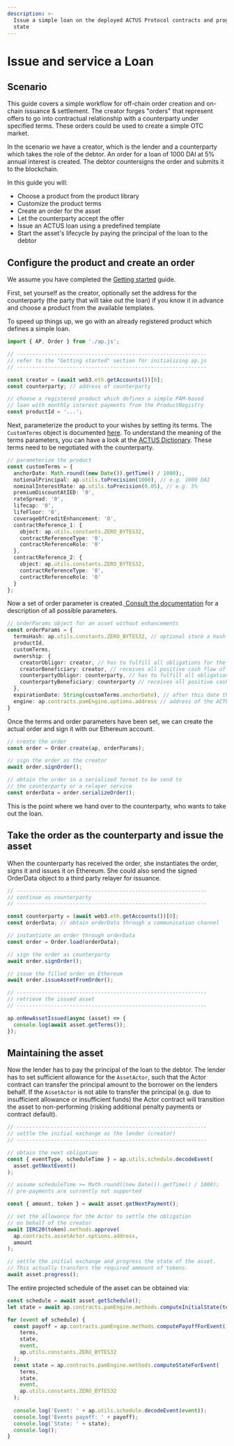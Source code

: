 ```yaml
---
description: >-
  Issue a simple loan on the deployed ACTUS Protocol contracts and progess its
  state
---
```


# Issue and service a Loan

## Scenario

This guide covers a simple workflow for off-chain order creation and on-chain issuance & settlement. The creator forges "orders" that represent offers to go into contractual relationship with a counterparty under specified terms. These orders could be used to create a simple OTC market.

In the scenario we have a creator, which is the lender and a counterparty which takes the role of the debtor. An order for a loan of 1000 DAI at 5% annual interest is created. The debtor countersigns the order and submits it to the blockchain.

In this guide you will:

* Choose a product from the product library
* Customize the product terms
* Create an order for the asset
* Let the counterparty accept the offer
* Issue an ACTUS loan using a predefined template
* Start the asset's lifecycle by paying the principal of the loan to the debtor

## Configure the product and create an order

We assume you have completed the [Getting started](build-with-actus-protocol.md) guide. 

First, set yourself as the creator, optionally set the address for the counterparty \(the party that will take out the loan\) if you know it in advance and choose a product from the available templates.

To speed up things up, we go with an already registered product which defines a simple loan.

```typescript
import { AP, Order } from './ap.js';

// -------------------------------------------------------------
// refer to the "Getting started" section for initializing ap.js
// -------------------------------------------------------------

const creator = (await web3.eth.getAccounts())[0];
const counterparty; // address of counterparty

// choose a registered product which defines a simple PAM-based
// loan with monthly interest payments from the ProductRegistry
const productId = '...'; 
```

Next, parameterize the product to your wishes by setting its terms. The `CustomTerms` object is documented [here](https://ap-js.actus-protocol.io/interfaces/customterms.html). To understand the meaning of the terms parameters, you can have a look at the [ACTUS Dictionary](https://github.com/actusfrf/actus-dictionary/blob/master/actus-dictionary-terms.json). These terms need to be negotiated with the counterparty.

```typescript
// parameterize the product
const customTerms = {
  anchorDate: Math.round((new Date()).getTime() / 1000);,
  notionalPrincipal: ap.utils.toPrecision(1000), // e.g. 1000 DAI
  nominalInterestRate: ap.utils.toPrecision(0.05), // e.g. 5%
  premiumDiscountAtIED: '0',
  rateSpread: '0',
  lifecap: '0',
  lifeFloor: '0',
  coverageOfCreditEnhancement: '0',
  contractReference_1: {
    object: ap.utils.constants.ZERO_BYTES32,
    contractReferenceType: '0',
    contractReferenceRole: '0'
  },
  contractReference_2: {
    object: ap.utils.constants.ZERO_BYTES32,
    contractReferenceType: '0',
    contractReferenceRole: '0'
  }
};
```

Now a set of order parameter is created.[ Consult the documentation](https://ap-js.actus-protocol.io/interfaces/orderparams.html%20) for a description of all possible parameters.

```typescript
// orderParams object for an asset without enhancements
const orderParams = {
  termsHash: ap.utils.constants.ZERO_BYTES32, // optional store a hash of all terms attributes
  productId,
  customTerms,
  ownership: {
    creatorObligor: creator, // has to fulfill all obligations for the creator side
    creatorBeneficiary: creator, // receives all positive cash flow of the creator side
    counterpartyObligor: counterparty, // has to fulfill all obligations for the counterparty
    counterpartyBeneficiary: counterparty // receives all positive cash flow for the counterparty
  },
  expirationDate: String(customTerms.anchorDate), // after this date the order cannot be submitted on chain
  engine: ap.contracts.pamEngine.options.address // address of the ACTUS PAM engine
} 
```

Once the terms and order parameters have been set, we can create the actual order and sign it with our Ethereum account. 

```typescript
// create the order
const order = Order.create(ap, orderParams);

// sign the order as the creator
await order.signOrder();

// obtain the order in a serialized format to be send to 
// the counterparty or a relayer service
const orderData = order.serializeOrder();
```

This is the point where we hand over to the counterparty, who wants to take out the loan.

## Take the order as the counterparty and issue the asset

When the counterparty has received the order, she instantiates the order, signs it and issues it on Ethereum. She could also send the signed OrderData object to a third party relayer for issuance.

```typescript
// -------------------------------------------------------------
// continue as counterparty
// -------------------------------------------------------------

const counterparty = (await web3.eth.getAccounts())[0];
const orderData; // obtain orderData through a communication channel

// instantiate an order through orderData
const order = Order.load(orderData);

// sign the order as counterparty
await order.signOrder();

// issue the filled order on Ethereum
await order.issueAssetFromOrder();

// -------------------------------------------------------------
// retrieve the issued asset
// -------------------------------------------------------------

ap.onNewAssetIssued(async (asset) => {
  console.log(await asset.getTerms());
});
```

## Maintaining the asset

Now the lender has to pay the principal of the loan to the debtor. The lender has to set sufficient allowance for the `AssetActor`, such that the Actor contract can transfer the principal amount to the borrower on the lenders behalf. If the `AssetActor` is not able to transfer the principal \(e.g. due to insufficient allowance or insufficient funds\) the Actor contract will transition the asset to non-performing \(risking additional penalty payments or contract default\). 

```typescript
// -------------------------------------------------------------
// settle the initial exchange as the lender (creator)
// -------------------------------------------------------------

// obtain the next obligation
const { eventType, scheduleTime } = ap.utils.schedule.decodeEvent(
  asset.getNextEvent()
);

// assume scheduleTime >= Math.round((new Date()).getTime() / 1000);
// pre-payments are currently not supported

const { amount, token } = await asset.getNextPayment();

// set the allowance for the Actor to settle the obligation
// on behalf of the creator
await IERC20(token).methods.approve(
  ap.contracts.assetActor.options.address,
  amount
);

// settle the initial exchange and progress the state of the asset.
// This actually transfers the required ammount of tokens.
await asset.progress();
```

The entire projected schedule of the asset can be obtained via:

```typescript
const schedule = await asset.getSchedule();
let state = await ap.contracts.pamEngine.methods.computeInitialState(terms);

for (event of schedule) {
  const payoff = ap.contracts.pamEngine.methods.computePayoffForEvent(
    terms,
    state,
    event,
    ap.utils.constants.ZERO_BYTES32
  );
  const state = ap.contracts.pamEngine.methods.computeStateForEvent(
    terms,
    state,
    event,
    ap.utils.constants.ZERO_BYTES32
  );
  
  console.log('Event: ' + ap.utils.schedule.decodeEvent(event));
  console.log('Events payoff: ' + payoff);
  console.log('State: ' + state);
  console.log();
}
```



